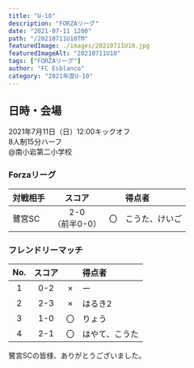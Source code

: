 ```yaml
---
title: "U-10"
description: "FORZAリーグ"
date: "2021-07-11 1200"
path: "/20210711U10TM"
featuredImage: ./images/20210711U10.jpg
featuredImageAlt: "20210711U10"
tags: ["FORZAリーグ"]
author: "FC Esblanco"
category: "2021年度U-10"
---
```


## 日時・会場

2021年7月11日（日）12:00キックオフ  
8人制15分ハーフ  
@南小岩第二小学校

### Forzaリーグ
| 対戦相手| スコア |   | 得点者  |
|:----|:------:|:-:|:--------|
| 鷺宮SC| 2-0<br>（前半0-0） | 〇 |こうた、けいご|

<script src="https://adm.shinobi.jp/s/f9835040bccb6582c56df68b8f5ecca7"></script>

### フレンドリーマッチ

| No.| スコア |   | 得点者  |
|:--:|:------:|:-:|:--------|
| 1  | 0-2 | × |ー|
| 2  | 2-3 | × |はるき2|
| 3  | 1-0 | 〇 |りょう|
| 4  | 2-1 | 〇 |はやて、こうた|
  
  
鷺宮SCの皆様、ありがとうございました。
